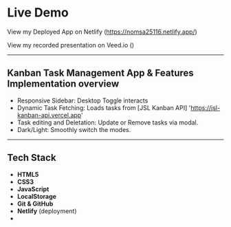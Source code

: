 # Live Demo
View my Deployed App on Netlify (https://nomsa25116.netlify.app/)

View my recorded presentation on Veed.io ()

---

## Kanban Task Management App & Features Implementation overview

- Responsive Sidebar: Desktop Toggle interacts
- Dynamic Task Fetching: Loads tasks from [JSL Kanban API] 'https://jsl-kanban-api.vercel.app'
- Task editing and Deletation: Update or Remove tasks via modal.
- Dark/Light: Smoothly switch the modes.

---

## Tech Stack

- **HTML5**
- **CSS3**
- **JavaScript** 
- **LocalStorage**
- **Git & GitHub**
- **Netlify** (deployment)
- 
